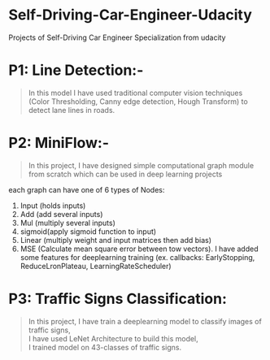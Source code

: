 # Self-Driving-Car-Engineer-Udacity
Projects of Self-Driving Car Engineer Specialization from udacity

# P1: Line Detection:-
> In this model I have used traditional computer vision techniques (Color Thresholding, Canny edge detection, Hough Transform) to detect lane lines in roads.

# P2: MiniFlow:-
> In this project, I have designed simple computational graph module from scratch which can be used in deep learning projects

each graph can have one of 6 types of Nodes:
1. Input  (holds inputs) 
2. Add    (add several inputs)
3. Mul    (multiply several inputs)
4. sigmoid(apply sigmoid function to input)
5. Linear (multiply weight and input matrices then add bias)
6. MSE    (Calculate mean square error between tow vectors).
I have added some features for deeplearning training (ex. callbacks: EarlyStopping, ReduceLronPlateau, LearningRateScheduler)

# P3: Traffic Signs Classification: 
> In this project, I have train a deeplearning model to classify images of traffic signs,<br> I have used LeNet Architecture to build this model,<br> I trained model on 43-classes of traffic signs.


